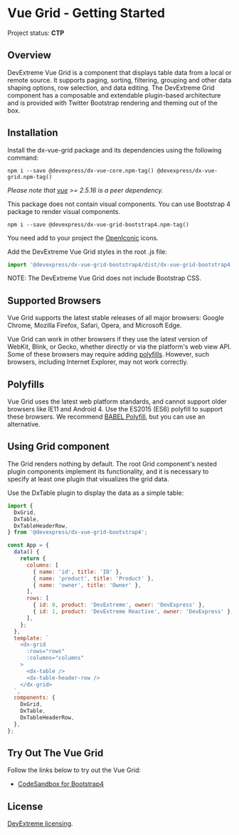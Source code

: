 # Vue Grid - Getting Started

Project status: **CTP**

## Overview

DevExtreme Vue Grid is a component that displays table data from a local or remote source. It supports paging, sorting, filtering, grouping and other data shaping options, row selection, and data editing. The DevExtreme Grid component has a composable and extendable plugin-based architecture and is provided with Twitter Bootstrap rendering and theming out of the box.

## Installation

Install the dx-vue-grid package and its dependencies using the following command:

```
npm i --save @devexpress/dx-vue-core.npm-tag() @devexpress/dx-vue-grid.npm-tag()
```

*Please note that [vue](https://www.npmjs.com/package/vue) >= 2.5.16 is a peer dependency.*

This package does not contain visual components. You can use Bootstrap 4 package to render visual components.

```
npm i --save @devexpress/dx-vue-grid-bootstrap4.npm-tag()
```

You need add to your project the [OpenIconic](https://useiconic.com/open) icons.

Add the DevExtreme Vue Grid styles in the root .js file:

```js
import '@devexpress/dx-vue-grid-bootstrap4/dist/dx-vue-grid-bootstrap4.css';
```

NOTE: The DevExtreme Vue Grid does not include Bootstrap CSS.

## Supported Browsers

Vue Grid supports the latest stable releases of all major browsers: Google Chrome, Mozilla Firefox, Safari, Opera, and Microsoft Edge.

Vue Grid can work in other browsers if they use the latest version of WebKit, Blink, or Gecko, whether directly or via the platform's web view API. Some of these browsers may require adding [polyfills](#polyfills). However, such browsers, including Internet Explorer, may not work correctly.

## Polyfills

Vue Grid uses the latest web platform standards, and cannot support older browsers like IE11 and Android 4. Use the ES2015 (ES6) polyfill to support these browsers. We recommend [BABEL Polyfill](https://babeljs.io/docs/usage/polyfill/), but you can use an alternative.

## Using Grid component

The Grid renders nothing by default. The root Grid component's nested plugin components implement its functionality, and it is necessary to specify at least one plugin that visualizes the grid data.

Use the DxTable plugin to display the data as a simple table:

```js
import {
  DxGrid,
  DxTable,
  DxTableHeaderRow,
} from '@devexpress/dx-vue-grid-bootstrap4';

const App = {
  data() {
    return {
      columns: [
        { name: 'id', title: 'ID' },
        { name: 'product', title: 'Product' },
        { name: 'owner', title: 'Owner' },
      ],
      rows: [
        { id: 0, product: 'DevExtreme', owner: 'DevExpress' },
        { id: 1, product: 'DevExtreme Reactive', owner: 'DevExpress' },
      ],
    };
  },
  template: `
    <dx-grid
      :rows="rows"
      :columns="columns"
    >
      <dx-table />
      <dx-table-header-row />
    </dx-grid>
  `,
  components: {
    DxGrid,
    DxTable,
    DxTableHeaderRow,
  },
};
```

## Try Out The Vue Grid

Follow the links below to try out the Vue Grid:

- [CodeSandbox for Bootstrap4](https://codesandbox.io/s/k2zml29n4v)

## License

[DevExtreme licensing](https://js.devexpress.com/licensing/).
